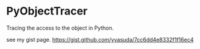 # PyObjectTracer
Tracing the access to the object in Python.

see my gist page.
https://gist.github.com/yyasuda/7cc6dd4e8332f1f16ec4

